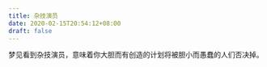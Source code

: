 ```yaml
---
title: 杂技演员
date: 2020-02-15T20:54:12+08:00
draft: false
---
```


梦见看到杂技演员，意味着你大胆而有创造的计划将被胆小而愚蠢的人们否决掉。<br>
